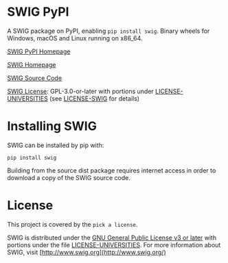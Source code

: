 SWIG PyPI
=========

A SWIG package on PyPI, enabling `pip install swig`. Binary wheels for Windows, macOS and Linux running on x86_64.

[SWIG PyPI Homepage](https://github.com/nightlark/swig-pypi)

[SWIG Homepage](http://www.swig.org/)

[SWIG Source Code](https://github.com/swig/swig/)

[SWIG License](https://github.com/swig/swig/blob/master/LICENSE): GPL-3.0-or-later with portions under [LICENSE-UNIVERSITIES](https://github.com/nightlark/swig-pypi/blob/main/LICENSE-UNIVERSITIES) (see [LICENSE-SWIG](https://github.com/nightlark/swig-pypi/blob/main/LICENSE-SWIG) for details)

Installing SWIG
===============

SWIG can be installed by pip with:

```
pip install swig
```

Building from the source dist package requires internet access in order to download a copy of the SWIG source code.

License
=======

This project is covered by the `pick a license`.

SWIG is distributed under the [GNU General Public License v3 or later](https://github.com/swig/swig/blob/master/LICENSE) with portions under the file [LICENSE-UNIVERSITIES](https://github.com/swig/swig/blob/master/LICENSE-UNIVERSITIES). For more information about SWIG, visit [http://www.swig.org](http://www.swig.org/)
